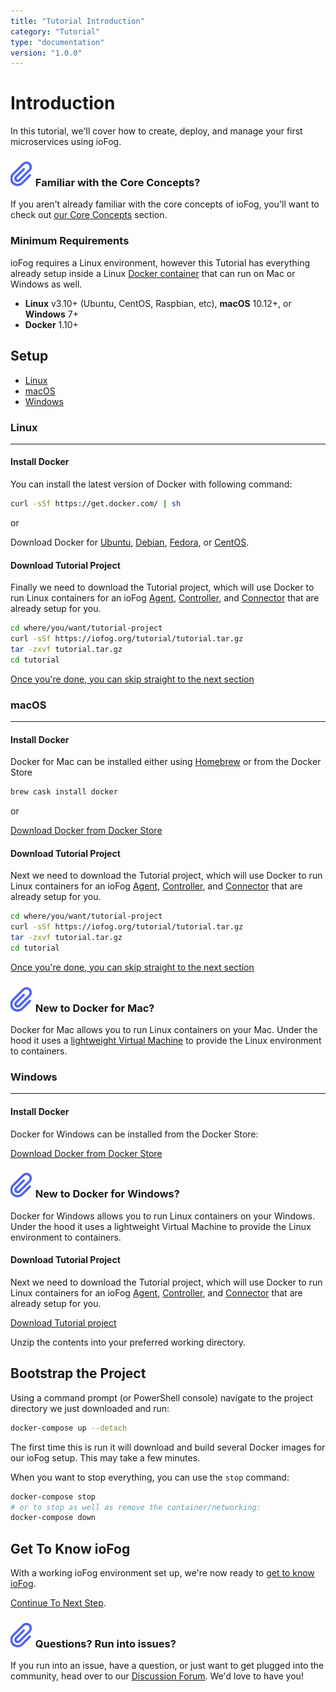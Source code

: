 ```yaml
---
title: "Tutorial Introduction"
category: "Tutorial"
type: "documentation"
version: "1.0.0"
---
```


# Introduction
In this tutorial, we'll cover how to create, deploy, and manage your first microservices using ioFog.

<aside class="notifications note">
  <h3><img src="/images/icos/ico-note.svg" alt=""> Familiar with the Core Concepts?</h3>
  <p>If you aren't already familiar with the core concepts of ioFog, you'll want to check out <a href="core-concepts">our Core Concepts</a> section.</p>
</aside>

### Minimum Requirements
ioFog requires a Linux environment, however this Tutorial has everything already setup inside a Linux [Docker container](https://docs.docker.com/get-started/) that can run on Mac or Windows as well.

  - **Linux** v3.10+ (Ubuntu, CentOS, Raspbian, etc), **macOS** 10.12+, or **Windows** 7+
  - **Docker** 1.10+

## Setup
  - [Linux](#linux)
  - [macOS](#macos)
  - [Windows](#windows)

### Linux
---
#### Install Docker
You can install the latest version of Docker with following command:

```sh
curl -sSf https://get.docker.com/ | sh
```

or

Download Docker for [Ubuntu](https://docs.docker.com/install/linux/docker-ce/ubuntu/), [Debian](https://docs.docker.com/install/linux/docker-ce/debian/), [Fedora](https://docs.docker.com/install/linux/docker-ce/fedora/), or [CentOS](https://docs.docker.com/install/linux/docker-ce/centos/).

#### Download Tutorial Project
Finally we need to download the Tutorial project, which will use Docker to run Linux containers for an ioFog [Agent](agents-overview), [Controller](controller-overview), and [Connector](connectors-overview) that are already setup for you.

```sh
cd where/you/want/tutorial-project
curl -sSf https://iofog.org/tutorial/tutorial.tar.gz
tar -zxvf tutorial.tar.gz
cd tutorial
```

[Once you're done, you can skip straight to the next section](#)

### macOS
---
#### Install Docker
Docker for Mac can be installed either using [Homebrew](https://brew.sh/) or from the Docker Store

```sh
brew cask install docker
```

or

[Download Docker from Docker Store](https://docs.docker.com/docker-for-mac/install/)

#### Download Tutorial Project
Next we need to download the Tutorial project, which will use Docker to run Linux containers for an ioFog [Agent](agents-overview), [Controller](controller-overview), and [Connector](connectors-overview) that are already setup for you.

```sh
cd where/you/want/tutorial-project
curl -sSf https://iofog.org/tutorial/tutorial.tar.gz
tar -zxvf tutorial.tar.gz
cd tutorial
```

[Once you're done, you can skip straight to the next section](#)

<aside class="notifications note">
  <h3><img src="/images/icos/ico-note.svg" alt=""> New to Docker for Mac?</h3>
  <p>Docker for Mac allows you to run Linux containers on your Mac. Under the hood it uses a <a href="https://docs.docker.com/docker-for-mac/docker-toolbox/">lightweight Virtual Machine</a> to provide the Linux environment to containers.</p>
</aside>

### Windows
---
#### Install Docker
Docker for Windows can be installed from the Docker Store:

[Download Docker from Docker Store](https://docs.docker.com/docker-for-windows/install/)

<aside class="notifications note">
  <h3><img src="/images/icos/ico-note.svg" alt=""> New to Docker for Windows?</h3>
  <p>Docker for Windows allows you to run Linux containers on your Windows. Under the hood it uses a lightweight Virtual Machine to provide the Linux environment to containers.</p>
</aside>


#### Download Tutorial Project
Next we need to download the Tutorial project, which will use Docker to run Linux containers for an ioFog [Agent](agents-overview), [Controller](controller-overview), and [Connector](connectors-overview) that are already setup for you.

[Download Tutorial project](https://iofog.org/tutorial/tutorial.zip)

Unzip the contents into your preferred working directory.

## Bootstrap the Project
Using a command prompt (or PowerShell console) navigate to the project directory we just downloaded and run:

```sh
docker-compose up --detach
```

The first time this is run it will download and build several Docker images for our ioFog setup. This may take a few minutes.

When you want to stop everything, you can use the `stop` command:

```sh
docker-compose stop
# or to stop as well as remove the container/networking:
docker-compose down
```

## Get To Know ioFog
With a working ioFog environment set up, we're now ready to [get to know ioFog](get-to-know-io-fog).

[Continue To Next Step](get-to-know-io-fog).

<aside class="notifications note">
  <h3><img src="/images/icos/ico-note.svg" alt=""> Questions? Run into issues?</h3>
  <p>If you run into an issue, have a question, or just want to get plugged into the community, head over to our <a href="https://discuss.iofog.org/">Discussion Forum</a>. We'd love to have you!</p>
</aside>
